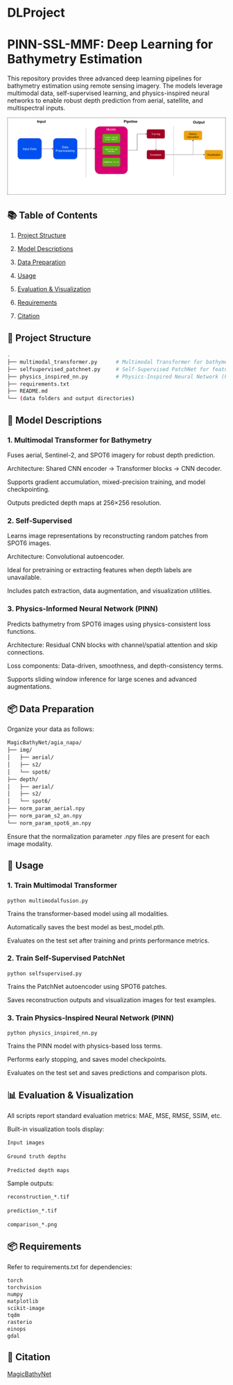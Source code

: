 # DLProject 
# PINN-SSL-MMF: Deep Learning for Bathymetry Estimation

This repository provides three advanced deep learning pipelines for bathymetry estimation using remote sensing imagery. The models leverage multimodal data, self-supervised learning, and physics-inspired neural networks to enable robust depth prediction from aerial, satellite, and multispectral inputs.

![Alt text](images/Overallmeth.png)
## 📚 Table of Contents

1. [Project Structure](https://github.com/Rish-1903/DLProject/tree/main?tab=readme-ov-file#-project-structure)

2. [Model Descriptions](https://github.com/Rish-1903/DLProject/blob/main/README.md#-model-descriptions)

3. [Data Preparation](https://github.com/Rish-1903/DLProject?tab=readme-ov-file#-data-preparation)

4. [Usage](https://github.com/Rish-1903/DLProject?tab=readme-ov-file#-usage)

5. [Evaluation & Visualization](https://github.com/Rish-1903/DLProject?tab=readme-ov-file#-usage)

6. [Requirements](https://github.com/Rish-1903/DLProject?tab=readme-ov-file#-requirements)

7. [Citation](https://github.com/Rish-1903/DLProject?tab=readme-ov-file#-citation)


## 📁 Project Structure
```bash
.
├── multimodal_transformer.py      # Multimodal Transformer for bathymetry
├── selfsupervised_patchnet.py     # Self-Supervised PatchNet for feature learning
├── physics_inspired_nn.py         # Physics-Inspired Neural Network (PINN)
├── requirements.txt
├── README.md
└── (data folders and output directories)

```
 


## 🧠 Model Descriptions

### 1. Multimodal Transformer for Bathymetry


Fuses aerial, Sentinel-2, and SPOT6 imagery for robust depth prediction.

Architecture: Shared CNN encoder → Transformer blocks → CNN decoder.

Supports gradient accumulation, mixed-precision training, and model checkpointing.

Outputs predicted depth maps at 256×256 resolution.

### 2. Self-Supervised

Learns image representations by reconstructing random patches from SPOT6 images.

Architecture: Convolutional autoencoder.

Ideal for pretraining or extracting features when depth labels are unavailable.

Includes patch extraction, data augmentation, and visualization utilities.

### 3. Physics-Informed Neural Network (PINN)

Predicts bathymetry from SPOT6 images using physics-consistent loss functions.

Architecture: Residual CNN blocks with channel/spatial attention and skip connections.

Loss components: Data-driven, smoothness, and depth-consistency terms.

Supports sliding window inference for large scenes and advanced augmentations.

## 📦 Data Preparation

Organize your data as follows:
```bash
MagicBathyNet/agia_napa/
├── img/
│   ├── aerial/
│   ├── s2/
│   └── spot6/
├── depth/
│   ├── aerial/
│   ├── s2/
│   └── spot6/
├── norm_param_aerial.npy
├── norm_param_s2_an.npy
└── norm_param_spot6_an.npy
```
Ensure that the normalization parameter .npy files are present for each image modality.

## 🚀 Usage
### 1. Train Multimodal Transformer

    python multimodalfusion.py

Trains the transformer-based model using all modalities.

Automatically saves the best model as best_model.pth.

Evaluates on the test set after training and prints performance metrics.

### 2. Train Self-Supervised PatchNet

    python selfsupervised.py

Trains the PatchNet autoencoder using SPOT6 patches.

Saves reconstruction outputs and visualization images for test examples.

### 3. Train Physics-Inspired Neural Network (PINN)

    python physics_inspired_nn.py

Trains the PINN model with physics-based loss terms.

Performs early stopping, and saves model checkpoints.

Evaluates on the test set and saves predictions and comparison plots.

## 📊 Evaluation & Visualization

All scripts report standard evaluation metrics: MAE, MSE, RMSE, SSIM, etc.

Built-in visualization tools display:

    Input images

    Ground truth depths

    Predicted depth maps

Sample outputs:

    reconstruction_*.tif

    prediction_*.tif

    comparison_*.png

## 📦 Requirements

Refer to requirements.txt for dependencies:

    torch
    torchvision
    numpy
    matplotlib
    scikit-image
    tqdm
    rasterio
    einops
    gdal


## 📌 Citation
[MagicBathyNet](https://github.com/pagraf/MagicBathyNet)

